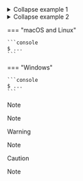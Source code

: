 <details>
  <summary>Collapse example 1</summary>
  *some example 1 or code here...*
</details>

<details>
  <summary>Collapse example 2</summary>
  *some example 2 or code here...*
</details>


=== "macOS and Linux"

    ```console
    $ ...
    ```

=== "Windows"

    ```console
    $ ...
    ```



> [!NOTE]
> Note


> [!WARNING]
> Note


> [!CAUTION]
> Note

